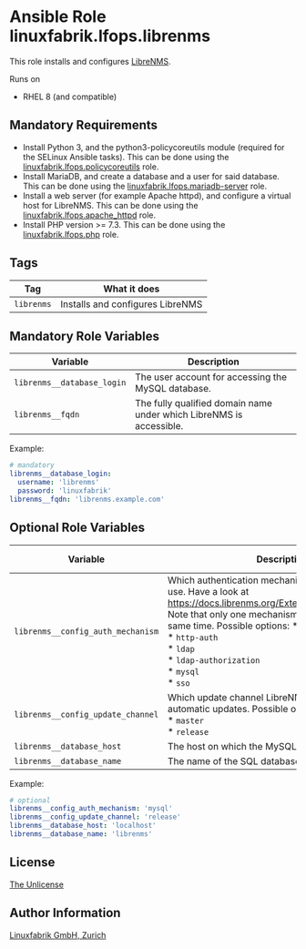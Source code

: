 # Ansible Role linuxfabrik.lfops.librenms

This role installs and configures [LibreNMS](https://www.librenms.org/).

Runs on

* RHEL 8 (and compatible)


## Mandatory Requirements

* Install Python 3, and the python3-policycoreutils module (required for the SELinux Ansible tasks). This can be done using the [linuxfabrik.lfops.policycoreutils](https://github.com/Linuxfabrik/lfops/tree/main/roles/policycoreutils) role.
* Install MariaDB, and create a database and a user for said database. This can be done using the [linuxfabrik.lfops.mariadb-server](https://github.com/Linuxfabrik/lfops/tree/main/roles/mariadb-server) role.
* Install a web server (for example Apache httpd), and configure a virtual host for LibreNMS. This can be done using the [linuxfabrik.lfops.apache_httpd](https://github.com/Linuxfabrik/lfops/tree/main/roles/apache_httpd) role.
* Install PHP version >= 7.3. This can be done using the [linuxfabrik.lfops.php](https://github.com/Linuxfabrik/lfops/tree/main/roles/php) role.


## Tags

| Tag        | What it does                     |
| ---        | ------------                     |
| `librenms` | Installs and configures LibreNMS |


## Mandatory Role Variables

| Variable                   | Description                                                         |
| --------                   | -----------                                                         |
| `librenms__database_login` | The user account for accessing the MySQL database.                  |
| `librenms__fqdn`           | The fully qualified domain name under which LibreNMS is accessible. |

Example:
```yaml
# mandatory
librenms__database_login:
  username: 'librenms'
  password: 'linuxfabrik'
librenms__fqdn: 'librenms.example.com'
```


## Optional Role Variables

| Variable | Description | Default Value |
| -------- | ----------- | ------------- |
| `librenms__config_auth_mechanism` | Which authentication mechanism LibreNMS should use. Have a look at https://docs.librenms.org/Extensions/Authentication/. Note that only one mechanism can be active at the same time. Possible options: * `active_directory`<br> * `http-auth`<br> * `ldap`<br> * `ldap-authorization`<br> * `mysql`<br> * `sso` | `'mysql'` |
| `librenms__config_update_channel` | Which update channel LibreNMS should use during automatic updates. Possible options:<br> * `master`<br> * `release` | `'release'` |
| `librenms__database_host` | The host on which the MySQL database is reachable. | `'localhost'` |
| `librenms__database_name` | The name of the SQL database. | `'librenms'` |

Example:
```yaml
# optional
librenms__config_auth_mechanism: 'mysql'
librenms__config_update_channel: 'release'
librenms__database_host: 'localhost'
librenms__database_name: 'librenms'
```


## License

[The Unlicense](https://unlicense.org/)


## Author Information

[Linuxfabrik GmbH, Zurich](https://www.linuxfabrik.ch)
